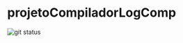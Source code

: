 # projetoCompiladorLogComp

![git status](http://3.129.230.99/svg/Lihsayuri/projetoCompiladorLogComp/)
